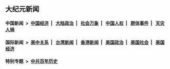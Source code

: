## 大纪元新闻

#### 中国新闻 &nbsp;>&nbsp; [中国经济](indexes/ncid283/README.md?07082045) &nbsp;| &nbsp; [大陆政治](indexes/ncid277/README.md?07082045) &nbsp;| &nbsp; [社会万象](indexes/ncid282/README.md?07082045) &nbsp;| &nbsp; [中国人权](indexes/ncid278/README.md?07082045) &nbsp;| &nbsp; [群体事件](indexes/ncid279/README.md?07082045) &nbsp;| &nbsp; [天灾人祸](indexes/ncid280/README.md?07082045)

#### 国际新闻 &nbsp;>&nbsp; [美中关系](indexes/nf1412576/README.md?07082045) &nbsp;| &nbsp; [台湾新闻](indexes/ncid1349361/README.md?07082045) &nbsp;| &nbsp; [香港新闻](indexes/ncid1349362/README.md?07082045) &nbsp;| &nbsp; [美国政治](indexes/ncid1078159/README.md?07082045) &nbsp;| &nbsp; [美国社会](indexes/ncid1078160/README.md?07082045) &nbsp;| &nbsp; [美国经济](indexes/ncid1078158/README.md?07082045)

#### 特别专题 &nbsp;>&nbsp; [中共百年历史](https://github.com/easy2view/epoch-special/blob/master/README.md?07082045)  
